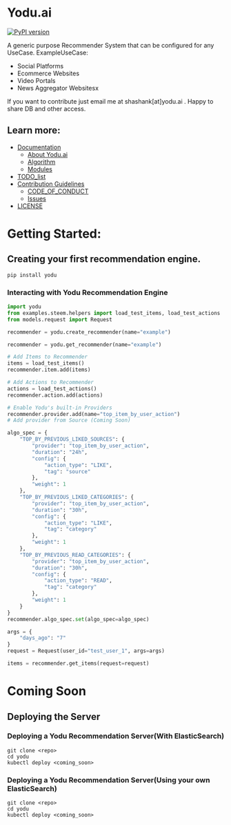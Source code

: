 # Yodu.ai

[![PyPI version](https://badge.fury.io/py/yodu.svg)](https://badge.fury.io/py/yodu)

A generic purpose Recommender System that can be configured for any UseCase.
ExampleUseCase:

- Social Platforms
- Ecommerce Websites
- Video Portals
- News Aggregator Websitesx

If you want to contribute just email me at shashank[at]yodu.ai . Happy to share DB and other access.

## Learn more:

- [Documentation](https://github.com/thegeeklabs/yodu.ai/tree/dev/docs)
    - [About Yodu.ai](https://github.com/thegeeklabs/yodu.ai/blob/dev/docs/ABOUT.md)
    - [Algorithm](https://github.com/thegeeklabs/yodu.ai/blob/dev/docs/ALGORITHM.md)
    - [Modules](https://github.com/thegeeklabs/yodu.ai/blob/dev/docs/MODULES.md)
- [TODO_list](https://github.com/thegeeklabs/yodu.ai/blob/dev/docs/TO_DO.md)
- [Contribution Guidelines](https://github.com/thegeeklabs/yodu.ai/blob/dev/CONTRIBUTING.md)
    - [CODE_OF_CONDUCT](https://github.com/thegeeklabs/yodu.ai/blob/dev/CODE_OF_CONDUCT.md)
    - [Issues](https://github.com/thegeeklabs/yodu.ai/blob/dev/docs/contributing/issues.md)
- [LICENSE](https://github.com/thegeeklabs/yodu.ai/blob/dev/LICENSE)

# Getting Started:

## Creating your first recommendation engine.

    pip install yodu

### Interacting with Yodu Recommendation Engine

```python
import yodu
from examples.steem.helpers import load_test_items, load_test_actions
from models.request import Request

recommender = yodu.create_recommender(name="example")

recommender = yodu.get_recommender(name="example")

# Add Items to Recommender
items = load_test_items()
recommender.item.add(items)

# Add Actions to Recommender
actions = load_test_actions()
recommender.action.add(actions)

# Enable Yodu's built-in Providers
recommender.provider.add(name="top_item_by_user_action")
# Add provider from Source (Coming Soon)

algo_spec = {
    "TOP_BY_PREVIOUS_LIKED_SOURCES": {
        "provider": "top_item_by_user_action",
        "duration": "24h",
        "config": {
            "action_type": "LIKE",
            "tag": "source"
        },
        "weight": 1
    },
    "TOP_BY_PREVIOUS_LIKED_CATEGORIES": {
        "provider": "top_item_by_user_action",
        "duration": "30h",
        "config": {
            "action_type": "LIKE",
            "tag": "category"
        },
        "weight": 1
    },
    "TOP_BY_PREVIOUS_READ_CATEGORIES": {
        "provider": "top_item_by_user_action",
        "duration": "30h",
        "config": {
            "action_type": "READ",
            "tag": "category"
        },
        "weight": 1
    }
}
recommender.algo_spec.set(algo_spec=algo_spec)

args = {
    "days_ago": "7"
}
request = Request(user_id="test_user_1", args=args)

items = recommender.get_items(request=request)
```

# Coming Soon

## Deploying the Server

### Deploying a Yodu Recommendation Server(With ElasticSearch)

```
git clone <repo>
cd yodu
kubectl deploy <coming_soon>
```

### Deploying a Yodu Recommendation Server(Using your own ElasticSearch)

```
git clone <repo>
cd yodu
kubectl deploy <coming_soon>
```

